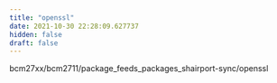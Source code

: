 ```yaml
---
title: "openssl"
date: 2021-10-30 22:28:09.627737
hidden: false
draft: false
---
```


bcm27xx/bcm2711/package_feeds_packages_shairport-sync/openssl

